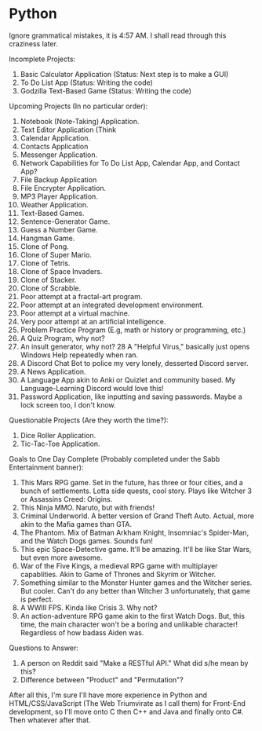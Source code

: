 # Python

Ignore grammatical mistakes, it is 4:57 AM. I shall read through this craziness later.

Incomplete Projects:
1. Basic Calculator Application (Status: Next step is to make a GUI)
2. To Do List App (Status: Writing the code)
3. Godzilla Text-Based Game (Status: Writing the code)

Upcoming Projects (In no particular order):
1. Notebook (Note-Taking) Application.
2. Text Editor Application (Think 
3. Calendar Application.
4. Contacts Application
5. Messenger Application.
6. Network Capabilities for To Do List App, Calendar App, and Contact App?
7. File Backup Application
8. File Encrypter Application.
9. MP3 Player Application.
10. Weather Application.
11. Text-Based Games.
12. Sentence-Generator Game.
13. Guess a Number Game.
14. Hangman Game.
15. Clone of Pong.
16. Clone of Super Mario.
17. Clone of Tetris.
18. Clone of Space Invaders.
19. Clone of Stacker.
20. Clone of Scrabble.
21. Poor attempt at a fractal-art program.
22. Poor attempt at an integrated development environment.
23. Poor attempt at a virtual machine.
24. Very poor attempt at an artificial intelligence.
25. Problem Practice Program (E.g, math or history or programming, etc.)
26. A Quiz Program, why not?
27. An insult generator, why not?
28 A "Helpful Virus," basically just opens Windows Help repeatedly when ran.
29. A Discord Chat Bot to police my very lonely, desserted Discord server.
30. A News Application.
31. A Language App akin to Anki or Quizlet and community based. My Language-Learning Discord would love this!
32. Password Application, like inputting and saving passwords. Maybe a lock screen too, I don't know.

Questionable Projects (Are they worth the time?):
1. Dice Roller Application.
2. Tic-Tac-Toe Application.

Goals to One Day Complete (Probably completed under the Sabb Entertainment banner):
1. This Mars RPG game. Set in the future, has three or four cities, and a bunch of settlements. Lotta side quests, cool story. Plays like Witcher 3 or Assassins Creed: Origins.
2. This Ninja MMO. Naruto, but with friends!
3. Criminal Underworld. A better version of Grand Theft Auto. Actual, more akin to the Mafia games than GTA.
4. The Phantom. Mix of Batman Arkham Knight, Insomniac's Spider-Man, and the Watch Dogs games. Sounds fun!
5. This epic Space-Detective game. It'll be amazing. It'll be like Star Wars, but even more awesome.
6. War of the Five Kings, a medieval RPG game with multiplayer capablities. Akin to Game of Thrones and Skyrim or Witcher.
7. Something similar to the Monster Hunter games and the Witcher series. But cooler. Can't do any better than Witcher 3 unfortunately, that game is perfect.
8. A WWIII FPS. Kinda like Crisis 3. Why not?
9. An action-adventure RPG game akin to the first Watch Dogs. But, this time, the main character won't be a boring and unlikable character! Regardless of how badass Aiden was.

Questions to Answer:
1. A person on Reddit said "Make a RESTful API." What did s/he mean by this?
2. Difference between "Product" and "Permutation"?

After all this, I'm sure I'll have more experience in Python and HTML/CSS/JavaScript (The Web Triumvirate as I call them) for Front-End development, so I'll move onto C then C++ and Java and finally onto C#. Then whatever after that. 

